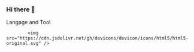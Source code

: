 ### Hi there 👋

Langage and Tool
      
            <img src="https://cdn.jsdelivr.net/gh/devicons/devicon/icons/html5/html5-original.svg" />

<!--
**GabrielWow/GabrielWow** is a ✨ _special_ ✨ repository because its `README.md` (this file) appears on your GitHub profile.

Langage and Tool
      
            <img src="https://cdn.jsdelivr.net/gh/devicons/devicon/icons/html5/html5-original.svg" />
          
      -->    




